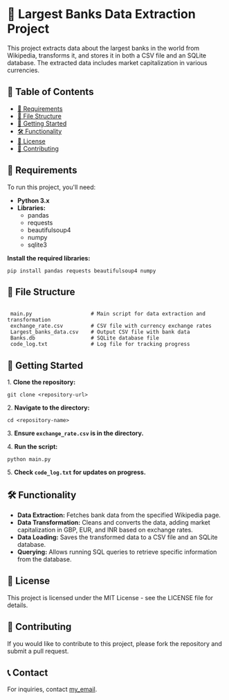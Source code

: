 <!DOCTYPE html>
<html lang="en">
<head>
    <meta charset="UTF-8">
    <meta name="viewport" content="width=device-width, initial-scale=1.0">
</head>
<body>

<h1>🏦 Largest Banks Data Extraction Project</h1>

<p>This project extracts data about the largest banks in the world from Wikipedia, transforms it, and stores it in both a CSV file and an SQLite database. The extracted data includes market capitalization in various currencies.</p>

<h2>📑 Table of Contents</h2>
<ul>
    <li><a href="#requirements">🔧 Requirements</a></li>
    <li><a href="#file-structure">📂 File Structure</a></li>
    <li><a href="#getting-started">🚀 Getting Started</a></li>
    <li><a href="#functionality">🛠️ Functionality</a></li>
    <li><a href="#license">📄 License</a></li>
    <li><a href="#contributing">🤝 Contributing</a></li>
</ul>

<h2 id="requirements">🔧 Requirements</h2>
<p>To run this project, you'll need:</p>
<ul>
    <li><b>Python 3.x</b></li>
    <li><b>Libraries:</b>
        <ul>
            <li>pandas</li>
            <li>requests</li>
            <li>beautifulsoup4</li>
            <li>numpy</li>
            <li>sqlite3</li>
        </ul>
    </li>
</ul>
<p><b>Install the required libraries:</b></p>
<pre><code>pip install pandas requests beautifulsoup4 numpy</code></pre>

<h2 id="file-structure">📂 File Structure</h2>
<pre><code>
 main.py                   # Main script for data extraction and transformation
 exchange_rate.csv         # CSV file with currency exchange rates
 Largest_banks_data.csv    # Output CSV file with bank data
 Banks.db                  # SQLite database file
 code_log.txt              # Log file for tracking progress
</code></pre>

<h2 id="getting-started">🚀 Getting Started</h2>
<p>1. <b>Clone the repository:</b></p>
<pre><code>git clone &lt;repository-url&gt;</code></pre>
<p>2. <b>Navigate to the directory:</b></p>
<pre><code>cd &lt;repository-name&gt;</code></pre>
<p>3. <b>Ensure <code>exchange_rate.csv</code> is in the directory.</b></p>
<p>4. <b>Run the script:</b></p>
<pre><code>python main.py</code></pre>
<p>5. <b>Check <code>code_log.txt</code> for updates on progress.</b></p>

<h2 id="functionality">🛠️ Functionality</h2>
<ul>
    <li><b>Data Extraction:</b> Fetches bank data from the specified Wikipedia page.</li>
    <li><b>Data Transformation:</b> Cleans and converts the data, adding market capitalization in GBP, EUR, and INR based on exchange rates.</li>
    <li><b>Data Loading:</b> Saves the transformed data to a CSV file and an SQLite database.</li>
    <li><b>Querying:</b> Allows running SQL queries to retrieve specific information from the database.</li>
</ul>

<h2 id="license">📄 License</h2>
<p>This project is licensed under the MIT License - see the LICENSE file for details.</p>

<h2 id="contributing">🤝 Contributing</h2>
<p>If you would like to contribute to this project, please fork the repository and submit a pull request.</p>

<h2 id="contact">📞 Contact</h2>
<p>For inquiries, contact <a href="ahmed679942@gmail.com">my_email</a>.</p>

</body>
</html>
